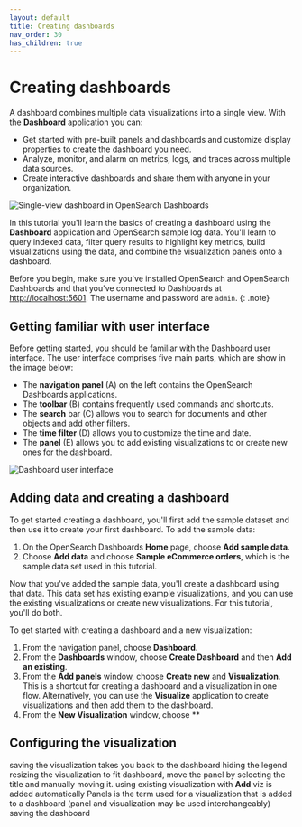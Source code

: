 ```yaml
---
layout: default
title: Creating dashboards
nav_order: 30
has_children: true
---
```


# Creating dashboards

A dashboard combines multiple data visualizations into a single view. With the **Dashboard** application you can:

- Get started with pre-built panels and dashboards and customize display properties to create the dashboard you need.
- Analyze, monitor, and alarm on metrics, logs, and traces across multiple data sources.
- Create interactive dashboards and share them with anyone in your organization.

![Single-view dashboard in OpenSearch Dashboards]({{site.url}}{{site.baseurl}}/images/dashboards/dashboard-index.png)

In this tutorial you'll learn the basics of creating a dashboard using the **Dashboard** application and OpenSearch sample log data. You'll learn to query indexed data, filter query results to highlight key metrics, build visualizations using the data, and combine the visualization panels onto a dashboard.

Before you begin, make sure you've installed OpenSearch and OpenSearch Dashboards and that you've connected to Dashboards at [http://localhost:5601](http://localhost:5601). The username and password are `admin`.
{: .note}

## Getting familiar with user interface 

Before getting started, you should be familiar with the Dashboard user interface. The user interface comprises five main parts, which are show in the image below:

- The **navigation panel** (A) on the left contains the OpenSearch Dashboards applications.
- The **toolbar** (B) contains frequently used commands and shortcuts.
- The **search** bar (C) allows you to search for documents and other objects and add other filters.
- The **time filter** (D) allows you to customize the time and date.
- The **panel** (E) allows you to add existing visualizations to or create new ones for the dashboard.

![Dashboard user interface]({{site.url}}{{site.baseurl}}/images/dashboards/user-interface.png)

## Adding data and creating a dashboard

To get started creating a dashboard, you'll first add the sample dataset and then use it to create your first dashboard. To add the sample data:

1. On the OpenSearch Dashboards **Home** page, choose **Add sample data**.
1. Choose **Add data** and choose **Sample eCommerce orders**, which is the sample data set used in this tutorial.

Now that you've added the sample data, you'll create a dashboard using that data. This data set has existing example visualizations, and you can use the existing visualizations or create new visualizations. For this tutorial, you'll do both.








To get started with creating a dashboard and a new visualization: 

1. From the navigation panel, choose **Dashboard**.
2. From the **Dashboards** window, choose **Create Dashboard** and then **Add an existing**.
3. From the **Add panels** window, choose **Create new** and **Visualization**. This is a shortcut for creating a dashboard and a visualization in one flow. Alternatively, you can use the **Visualize** application to create visualizations and then add them to the dashboard.
4. From the **New Visualization** window, choose ** 


## Configuring the visualization

saving the visualization takes you back to the dashboard
hiding the legend
resizing the visualization to fit dashboard, move the panel by selecting the title and manually moving it.
using existing visualization with **Add**
viz is added automatically
Panels is the term used for a visualization that is added to a dashboard (panel and visualization may be used interchangeably)
saving the dashboard

